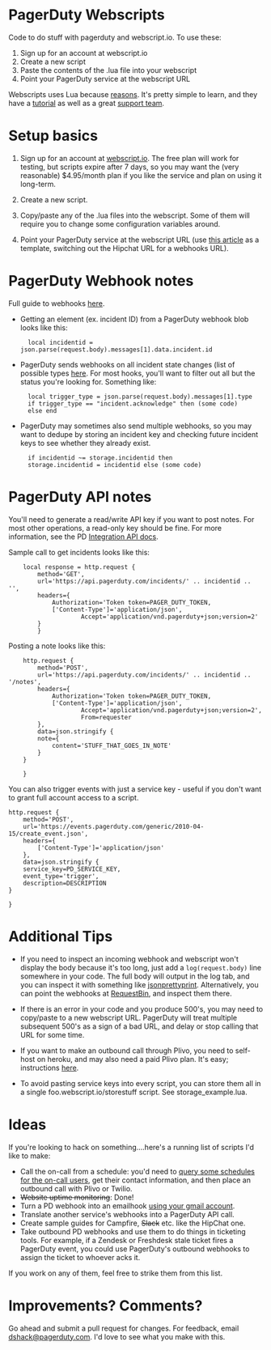 # PagerDuty Webscripts


Code to do stuff with pagerduty and webscript.io. To use these:

1. Sign up for an account at webscript.io
2. Create a new script
3. Paste the contents of the .lua file into your webscript
4. Point your PagerDuty service at the webscript URL

Webscripts uses Lua because [reasons](https://www.webscript.io/help#lua). It's pretty simple to learn, and they have a [tutorial](https://www.webscript.io/documentation/lua-tutorial) as well as a great [support team](support@webscript.io).


# Setup basics

1. Sign up for an account at [webscript.io](http://www.webscript.io). The free plan will work for testing, but scripts expire after 7 days, so you may want the (very reasonable) $4.95/month plan if you like the service and plan on using it long-term.

2. Create a new script.

3. Copy/paste any of the .lua files into the webscript. Some of them will require you to change some configuration variables around.

4. Point your PagerDuty service at the webscript URL (use [this article](http://www.pagerduty.com/docs/guides/hipchat-integration-guide/) as a template, switching out the Hipchat URL for a webhooks URL).


# PagerDuty Webhook notes
Full guide to webhooks [here](https://v2.developer.pagerduty.com/docs/webhooks-overview).

- Getting an element (ex. incident ID) from a PagerDuty webhook blob looks like this:

		local incidentid = json.parse(request.body).messages[1].data.incident.id

- PagerDuty sends webhooks on all incident state changes (list of possible types [here](http://www.pagerduty.com/docs/guides/hipchat-integration-guide/). For most hooks, you'll want to filter out all but the status you're looking for. Something like:

		local trigger_type = json.parse(request.body).messages[1].type
		if trigger_type == "incident.acknowledge" then (some code)
		else end

- PagerDuty may sometimes also send multiple webhooks, so you may want to dedupe by storing an incident key and checking future incident keys to see whether they already exist.

		if incidentid ~= storage.incidentid then
		storage.incidentid = incidentid else (some code)

# PagerDuty API notes

You'll need to generate a read/write API key if you want to post notes. For most other operations, a read-only key should be fine. For more information, see the PD [Integration API docs](http://developer.pagerduty.com/documentation/integration/events).

Sample call to get incidents looks like this:

		local response = http.request {
			method='GET',
			url='https://api.pagerduty.com/incidents/' .. incidentid .. '',
			headers={
		        Authorization='Token token=PAGER_DUTY_TOKEN,
		        ['Content-Type']='application/json',
						Accept='application/vnd.pagerduty+json;version=2'
		    }
			}

Posting a note looks like this:

		http.request {
		    method='POST',
		    url='https://api.pagerduty.com/incidents/' .. incidentid .. '/notes',
		    headers={
		        Authorization='Token token=PAGER_DUTY_TOKEN,
		        ['Content-Type']='application/json',
						Accept='application/vnd.pagerduty+json;version=2',
						From=requester
		    },
		    data=json.stringify {
		    note={
		        content='STUFF_THAT_GOES_IN_NOTE'
		    }
		}

		}

You can also trigger events with just a service key - useful if you don't want to grant full account access to a script.

	http.request {
	    method='POST',
	    url='https://events.pagerduty.com/generic/2010-04-15/create_event.json',
	    headers={
	        ['Content-Type']='application/json'
	    },
	    data=json.stringify {
	    service_key=PD_SERVICE_KEY,
	    event_type='trigger',
	    description=DESCRIPTION
	}

	}

# Additional Tips

- If you need to inspect an incoming webhook and webscript won't display the body because it's too long, just add a `log(request.body)` line somewhere in your code. The full body will output in the log tab, and you can inspect it with something like [jsonprettyprint](http://jsonprettyprint.com/). Alternatively, you can point the webhooks at [RequestBin](http://requestb.in/), and inspect them there.

- If there is an error in your code and you produce 500's, you may need to copy/paste to a new webscript URL. PagerDuty will treat multiple subsequent 500's as a sign of a bad URL, and delay or stop calling that URL for some time.

- If you want to make an outbound call through Plivo, you need to self-host on heroku, and may also need a paid Plivo plan. It's easy; instructions [here](https://github.com/plivo/voicechat/).

- To avoid pasting service keys into every script, you can store them all in a single foo.webscript.io/storestuff script. See storage_example.lua.


# Ideas
If you're looking to hack on something....here's a running list of scripts I'd like to make:

- Call the on-call from a schedule: you'd need to [query some schedules for the on-call users](http://support.pagerduty.com/entries/23586358-Determine-Who-Is-On-Call), get their contact information, and then place an outbound call with Plivo or Twilio.
- ~~Website uptime monitoring~~: Done!
- Turn a PD webhook into an emailhook [using your gmail account](https://www.webscript.io/examples/email).
- Translate another service's webhooks into a PagerDuty API call.
- Create sample guides for Campfire, ~~Slack~~ etc. like the HipChat one.
- Take outbound PD webhooks and use them to do things in ticketing tools. For example, if a Zendesk or Freshdesk stale ticket  fires a PagerDuty event, you could use PagerDuty's outbound webhooks to assign the ticket to whoever acks it.

If you work on any of them, feel free to strike them from this list.

# Improvements? Comments?

Go ahead and submit a pull request for changes. For feedback, email [dshack@pagerduty.com](dshack@pagerduty.com). I'd love to see what you make with this.

